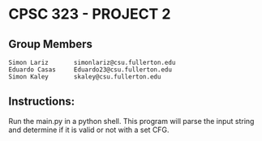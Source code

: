 # CPSC 323 - PROJECT 2

## Group Members

```
Simon Lariz       simonlariz@csu.fullerton.edu
Eduardo Casas     Eduardo23@csu.fullerton.edu
Simon Kaley       skaley@csu.fullerton.edu
```

## Instructions: 

Run the main.py in a python shell. This program will parse the input string and determine if it is valid or not with a set CFG.